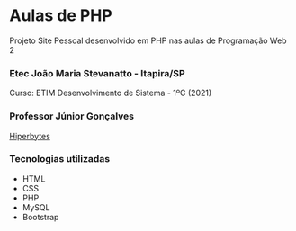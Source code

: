 # Aulas de PHP
Projeto Site Pessoal desenvolvido em PHP nas aulas de Programação Web 2

### Etec João Maria Stevanatto - Itapira/SP
Curso: ETIM Desenvolvimento de Sistema - 1ºC (2021)

### Professor Júnior Gonçalves
[Hiperbytes](https://hiperbytes.com.br/)

### Tecnologias utilizadas 
* HTML
* CSS
* PHP
* MySQL
* Bootstrap
